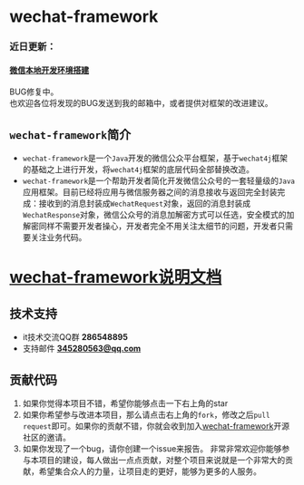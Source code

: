 wechat-framework
===

### 近日更新：

#### [微信本地开发环境搭建](https://github.com/vcdemon/wechat-framework/wiki/8-%E5%BE%AE%E4%BF%A1%E6%9C%AC%E5%9C%B0%E5%BC%80%E5%8F%91%E7%8E%AF%E5%A2%83%E6%90%AD%E5%BB%BA)

BUG修复中。<br>
也欢迎各位将发现的BUG发送到我的邮箱中，或者提供对框架的改进建议。



``wechat-framework``简介
---
* ``wechat-framework``是一个``Java``开发的微信公众平台框架，基于``wechat4j``框架的基础之上进行开发，将``wechat4j``框架的底层代码全部替换改造。
* ``wechat-framework``是一个帮助开发者简化开发微信公众号的一套轻量级的``Java``应用框架。目前已经将应用与微信服务器之间的消息接收与返回完全封装完成：接收到的消息封装成``WechatRequest``对象，返回的消息封装成``WechatResponse``对象，微信公众号的消息加解密方式可以任选，安全模式的加解密同样不需要开发者操心，开发者完全不用关注太细节的问题，开发者只需要关注业务代码。

# [wechat-framework说明文档](https://github.com/vcdemon/wechat-framework/wiki)

## 技术支持
* it技术交流QQ群 **286548895**
* 支持邮件 **345280563@qq.com**


## 贡献代码

1. 如果你觉得本项目不错，希望你能够点击一下右上角的star
2. 如果你希望参与改进本项目，那么请点击右上角的``fork``，修改之后``pull request``即可。如果你的贡献不错，你就会收到加入[wechat-framework](https://github.com/vcdemon/wechat-framework)开源社区的邀请。
3. 如果你发现了一个bug，请你创建一个issue来报告。
非常非常欢迎你能够参与本项目的建设，每人做出一点点贡献，对整个项目来说就是一个非常大的贡献，希望集合众人的力量，让项目走的更好，能够为更多的人服务。
